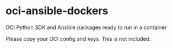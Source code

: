 # oci-ansible-dockers
OCI Python SDK and Ansible packages ready to run in a container

Please copy your OCI config and keys. This is not included.
